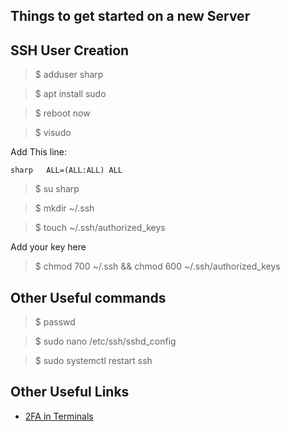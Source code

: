 ## Things to get started on a new Server

## SSH User Creation

> \$ adduser sharp

> \$ apt install sudo

> \$ reboot now

> \$ visudo

Add This line:

`sharp   ALL=(ALL:ALL) ALL`

> \$ su sharp

> \$ mkdir ~/.ssh

> \$ touch ~/.ssh/authorized_keys

Add your key here

> \$ chmod 700 ~/.ssh && chmod 600 ~/.ssh/authorized_keys


## Other Useful commands

> \$ passwd

> \$ sudo nano /etc/ssh/sshd_config

> \$ sudo systemctl restart ssh


## Other Useful Links

   - [2FA in Terminals](https://www.digitalocean.com/community/tutorials/how-to-set-up-multi-factor-authentication-for-ssh-on-ubuntu-16-04)

